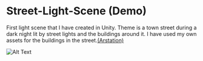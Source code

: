 # Street-Light-Scene (Demo)
First light scene that I have created in Unity. Theme is a town street during a dark night lit by street lights and the buildings around it. I have used my own assets for the buildings in the street.[(Arstation)](https://www.artstation.com/paulmabon/albums/all)

![Alt Text](https://i.imgur.com/lZumq7R.png)

